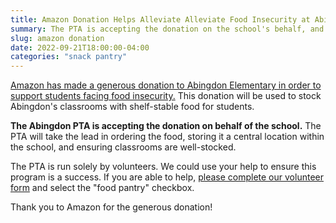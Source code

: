 ```yaml
---
title: Amazon Donation Helps Alleviate Alleviate Food Insecurity at Abingdon
summary: The PTA is accepting the donation on the school's behalf, and will work with the school to facilitate the program.
slug: amazon donation
date: 2022-09-21T18:00:00-04:00
categories: "snack pantry"
---
```


[Amazon has made a generous donation to Abingdon Elementary in order to support students facing food insecurity.](https://www.aboutamazon.com/news/community/amazon-alleviating-hunger-for-students-throughout-hq2-region) This donation will be used to stock Abingdon's classrooms with shelf-stable food for students.

**The Abingdon PTA is accepting the donation on behalf of the school.** The PTA will take the lead in ordering the food, storing it a central location within the school, and ensuring classrooms are well-stocked.

The PTA is run solely by volunteers. We could use your help to ensure this program is a success. If you are able to help, [please complete our volunteer form](https://docs.google.com/forms/d/e/1FAIpQLSf50HFDkNfDxP5VfE2LzsxKbUPZdmRGQTeNEUhXkU_qLCLWZQ/viewform?usp=sf_link) and select the "food pantry" checkbox.

Thank you to Amazon for the generous donation!